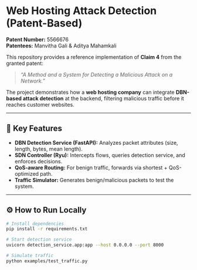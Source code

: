 # Web Hosting Attack Detection (Patent-Based)

**Patent Number:** 5566676  
**Patentees:** Manvitha Gali & Aditya Mahamkali  

This repository provides a reference implementation of **Claim 4** from the granted patent:  
> *“A Method and a System for Detecting a Malicious Attack on a Network.”*

The project demonstrates how a **web hosting company** can integrate **DBN-based attack detection** at the backend, filtering malicious traffic before it reaches customer websites.

---

## 🔑 Key Features
- **DBN Detection Service (FastAPI):** Analyzes packet attributes (size, length, bytes, mean length).  
- **SDN Controller (Ryu):** Intercepts flows, queries detection service, and enforces decisions.  
- **QoS-aware Routing:** For benign traffic, forwards via shortest + QoS-optimized path.  
- **Traffic Simulator:** Generates benign/malicious packets to test the system.  

---

## ⚙️ How to Run Locally
```bash
# Install dependencies
pip install -r requirements.txt

# Start detection service
uvicorn detection_service.app:app --host 0.0.0.0 --port 8000

# Simulate traffic
python examples/test_traffic.py

